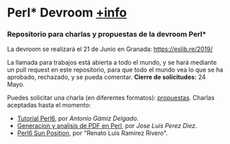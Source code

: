 # Perl* Devroom [+info](https://github.com/eslibre/charlas/blob/master/devrooms/perl.md)

### Repositorio para charlas y propuestas de la devroom Perl*

La devroom se realizará el 21 de Junio en Granada: https://eslib.re/2019/

La llamada para trabajos está abierta a todo el mundo, y se hará mediante un pull request en este repositorio, para que todo el mundo vea lo que se ha aprobado, rechazado, y se pueda comentar. **Cierre de solicitudes:** 24 Mayo.

Puedes solicitar una charla (en diferentes formatos): [propuestas](propuestas). Charlas aceptadas hasta el momento:

* [Tutorial Perl6](tutorial-perl6.md), por *Antonio Gámiz Delgado*.
* [Generacion y analisis de PDF en Perl](PDFtoolchain.md), por *Jose Luis Perez Diez*.
* [Perl6 Sun Position](Perl6SunPosition.md), por "Renato Luis Ramirez Rivero".
